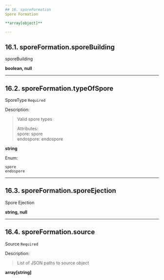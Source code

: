 ```yaml
---
## 16. sporeFormation
Spore Formation  

**array[object]**

---
```

## 16.1. sporeFormation.sporeBuilding
sporeBuilding  

**boolean, null**

---
## 16.2. sporeFormation.typeOfSpore
SporeType  `Required`

Description:
> Valid spore types  
>
> Attributes:  
>     spore: spore  
>     endospore: endospore  

**string**

Enum:

	spore
	endospore

---
## 16.3. sporeFormation.sporeEjection
Spore Ejection  

**string, null**

---
## 16.4. sporeFormation.source
Source  `Required`

Description:
> List of JSON paths to source object  

**array[string]**
